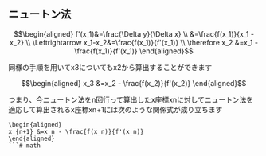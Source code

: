 ## ニュートン法
```math
\begin{aligned}
f'(x_1)&=\frac{\Delta y}{\Delta x} \\
&=\frac{f(x_1)}{x_1 - x_2} \\
\Leftrightarrow x_1-x_2&=\frac{f(x_1)}{f'(x_1)} \\
\therefore x_2 &=x_1 - \frac{f(x_1)}{f'(x_1)}
\end{aligned}
```

同様の手順を用いてx3についてもx2から算出することができます

```math
\begin{aligned}
x_3 &=x_2 - \frac{f(x_2)}{f'(x_2)}
\end{aligned}
```

つまり、今ニュートン法をn回行って算出したx座標xnに対してニュートン法を適応して算出されるx座標xn+1には次のような関係式が成り立ちます

```math:ニュートン法
\begin{aligned}
x_{n+1} &=x_n - \frac{f(x_n)}{f'(x_n)}
\end{aligned}
```# math
